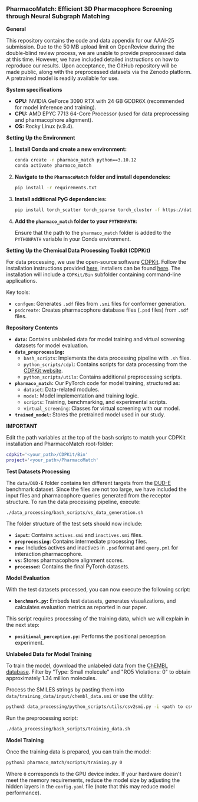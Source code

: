 ### PharmacoMatch: Efficient 3D Pharmacophore Screening through Neural Subgraph Matching

**General**

This repository contains the code and data appendix for our AAAI-25 submission. Due to the 50 MB upload limit on OpenReview during the double-blind review process, we are unable to provide preprocessed data at this time. However, we have included detailed instructions on how to reproduce our results. Upon acceptance, the GitHub repository will be made public, along with the preprocessed datasets via the Zenodo platform. A pretrained model is readily available for use.

**System specifications**

- **GPU:** NVIDIA GeForce 3090 RTX with 24 GB GDDR6X (recommended for model inference and training).
- **CPU:** AMD EPYC 7713 64-Core Processor (used for data preprocessing and pharmacophore alignment).
- **OS:** Rocky Linux (v.9.4).

**Setting Up the Environment**

1. **Install Conda and create a new environment:**

    ```bash
    conda create -n pharmaco_match python==3.10.12
    conda activate pharmaco_match
    ```

2. **Navigate to the `PharmacoMatch` folder and install dependencies:**

    ```bash
    pip install -r requirements.txt
    ```

3. **Install additional PyG dependencies:**

    ```bash
    pip install torch_scatter torch_sparse torch_cluster -f https://data.pyg.org/whl/torch-2.0.1+cu117.html
    ```

4. **Add the `pharmaco_match` folder to your `PYTHONPATH`:**

    Ensure that the path to the `pharmaco_match` folder is added to the `PYTHONPATH` variable in your Conda environment.

**Setting Up the Chemical Data Processing Toolkit (CDPKit)**

For data processing, we use the open-source software [CDPKit](https://cdpkit.org/index.html). Follow the installation instructions provided [here](https://cdpkit.org/installation.html), installers can be found [here](https://github.com/molinfo-vienna/CDPKit/releases). The installation will include a `CDPKit/Bin` subfolder containing command-line applications.

Key tools:
- `confgen`: Generates `.sdf` files from `.smi` files for conformer generation.
- `psdcreate`: Creates pharmacophore database files (`.psd` files) from `.sdf` files.

**Repository Contents**

- **`data`:** Contains unlabeled data for model training and virtual screening datasets for model evaluation.
- **`data_preprocessing`:** 
    - `bash_scripts`: Implements the data processing pipeline with `.sh` files.
    - `python_scripts/cdpl`: Contains scripts for data processing from the [CDPKit website](https://cdpkit.org/cdpl_python_cookbook/index.html).
    - `python_scripts/utils`: Contains additional preprocessing scripts.
- **`pharmaco_match`:** Our PyTorch code for model training, structured as:
    - `dataset`: Data-related modules.
    - `model`: Model implementation and training logic.
    - `scripts`: Training, benchmarking, and experimental scripts.
    - `virtual_screening`: Classes for virtual screening with our model.
- **`trained_model`:** Stores the pretrained model used in our study.

**IMPORTANT**

Edit the path variables at the top of the bash scripts to match your CDPKit installation and PharmacoMatch root-folder:

```bash
cdpkit='<your_path>/CDPKit/Bin'
project='<your_path>/PharmacoMatch'
```

**Test Datasets Processing**

The `data/DUD-E` folder contains ten different targets from the [DUD-E](https://dude.docking.org/) benchmark dataset. Since the files are not too large, we have included the input files and pharmacophore queries generated from the receptor structure. To run the data processing pipeline, execute:

```bash
./data_processing/bash_scripts/vs_data_generation.sh
```

The folder structure of the test sets should now include:
- **`input`:** Contains `actives.smi` and `inactives.smi` files.
- **`preprocessing`:** Contains intermediate processing files.
- **`raw`:** Includes actives and inactives in `.psd` format and `query.pml` for interaction pharmacophore.
- **`vs`:** Stores pharmacophore alignment scores.
- **`processed`:** Contains the final PyTorch datasets.

**Model Evaluation**

With the test datasets processed, you can now execute the following script:

- **`benchmark.py`:** Embeds test datasets, generates visualizations, and calculates evaluation metrics as reported in our paper.

This script requires processing of the training data, which we will explain in the next step:

- **`positional_perception.py`:** Performs the positional perception experiment. 

**Unlabeled Data for Model Training**

To train the model, download the unlabeled data from the [ChEMBL database](https://www.ebi.ac.uk/chembl/web_components/explore/compounds/STATE_ID:iFvSIzcFcWFTVI47whwpSA%3D%3D). Filter by "Type: Small molecule" and "RO5 Violations: 0" to obtain approximately 1.34 million molecules. 

Process the SMILES strings by pasting them into `data/training_data/input/chembl_data.smi` or use the utility:

```bash
python3 data_processing/python_scripts/utils/csv2smi.py -i <path to csv-file> -o data/training_data/input/chembl_data.smi
```

Run the preprocessing script:

```bash
./data_processing/bash_scripts/training_data.sh
```

**Model Training**

Once the training data is prepared, you can train the model:

```bash
python3 pharmaco_match/scripts/training.py 0
```

Where `0` corresponds to the GPU device index. If your hardware doesn't meet the memory requirements, reduce the model size by adjusting the hidden layers in the `config.yaml` file (note that this may reduce model performance).



